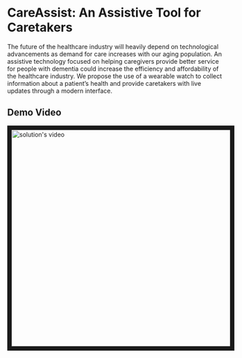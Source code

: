 # CareAssist: An Assistive Tool for Caretakers

The future of the healthcare industry will heavily depend on technological advancements as demand for care increases with our aging population. An assistive technology focused on helping caregivers provide better service for people with dementia could increase the efficiency and affordability of the healthcare industry. We propose the use of a wearable watch to collect information about a patient’s health and provide caretakers with live updates through a modern interface.

## Demo Video

<a href="http://www.youtube.com/watch?feature=player_embedded&v=9dHLl9CzP8c
" target="_blank"><img src="http://img.youtube.com/vi/9dHLl9CzP8c/0.jpg" 
alt="solution's video" border="10" width="700" height="500" /></a>


